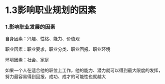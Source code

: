 # 1.3影响职业规划的因素



### 1.影响职业发展的因素

自身因素：兴趣、性格、能力、价值观

职业因素：职业要求，职业分类、职业回报、职业环境

环境因素：社会、家庭

如果一个人在适合他的职位上工作，他的能力、潜力就可以得到最大限度的发挥，努力最容易得到回报，成功、成才的可能性也就越大



